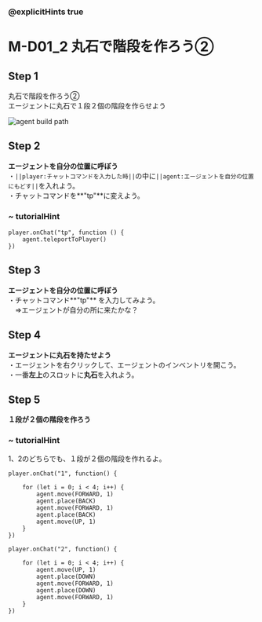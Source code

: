 ### @explicitHints true

# M-D01_2 丸石で階段を作ろう②

## Step 1
丸石で階段を作ろう②  
エージェントに丸石で１段２個の階段を作らせよう

![agent build path](https://teck89.xsrv.jp/MEE_tutorial/img/M-D01_2.png)

## Step 2
**エージェントを自分の位置に呼ぼう**  
・``||player:チャットコマンドを入力した時||``の中に``||agent:エージェントを自分の位置にもどす||``を入れよう。  
・チャットコマンドを**"tp"**に変えよう。

 
### ~ tutorialHint

```blocks
player.onChat("tp", function () {
    agent.teleportToPlayer()	
})

```

## Step 3
**エージェントを自分の位置に呼ぼう**  
・チャットコマンド**"tp"** を入力してみよう。  
　⇒エージェントが自分の所に来たかな？

## Step 4
**エージェントに丸石を持たせよう**  
・エージェントを右クリックして、エージェントのインベントリを開こう。  
・一番**左上**のスロットに**丸石**を入れよう。

## Step 5
**１段が２個の階段を作ろう** 

### ~ tutorialHint

1、2のどちらでも、１段が２個の階段を作れるよ。
```blocks
player.onChat("1", function() {

    for (let i = 0; i < 4; i++) {
        agent.move(FORWARD, 1)
        agent.place(BACK)
        agent.move(FORWARD, 1)
        agent.place(BACK)        
        agent.move(UP, 1)
    }
})

player.onChat("2", function() {

    for (let i = 0; i < 4; i++) {
        agent.move(UP, 1)
        agent.place(DOWN)
        agent.move(FORWARD, 1)
        agent.place(DOWN)        
        agent.move(FORWARD, 1)
    }
})

```
